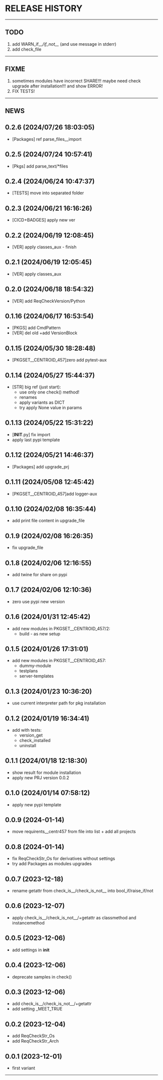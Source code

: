 # RELEASE HISTORY

********************************************************************************
## TODO
1. add WARN_if__*/if_not__* (and use message in stderr)  
2. add check_file  

********************************************************************************
## FIXME
1. sometimes modules have incorrect SHARE!!! maybe need check upgrade after installation!!! and show ERROR!  
2. FIX TESTS!  

********************************************************************************
## NEWS

0.2.6 (2024/07/26 18:03:05)
------------------------------
- [Packages] ref parse_files__import  

0.2.5 (2024/07/24 10:57:41)
------------------------------
- [Pkgs] add parse_text/*files  

0.2.4 (2024/06/24 10:47:37)
------------------------------
- [TESTS] move into separated folder  

0.2.3 (2024/06/21 16:16:26)
------------------------------
- [CICD+BADGES] apply new ver  

0.2.2 (2024/06/19 12:08:45)
------------------------------
- [VER] apply classes_aux - finish  

0.2.1 (2024/06/19 12:05:45)
------------------------------
- [VER] apply classes_aux  

0.2.0 (2024/06/18 18:54:32)
------------------------------
- [VER] add ReqCheckVersion/Python  

0.1.16 (2024/06/17 16:53:54)
------------------------------
- [PKGS] add CmdPattern  
- [VER] del old +add VersionBlock  

0.1.15 (2024/05/30 18:28:48)
------------------------------
- [PKGSET__CENTROID_457]zero add pytest-aux  

0.1.14 (2024/05/27 15:44:37)
------------------------------
- [STR] big ref (just start):  
	- use only one check() method!  
	- renames  
	- apply variants as DICT  
	- try apply None value in params  

0.1.13 (2024/05/22 15:31:22)
------------------------------
- [__INIT__.py] fix import  
- apply last pypi template  

0.1.12 (2024/05/21 14:46:37)
------------------------------
- [Packages] add upgrade_prj  

0.1.11 (2024/05/08 12:45:42)
------------------------------
- [PKGSET__CENTROID_457]add logger-aux  

0.1.10 (2024/02/08 16:35:44)
------------------------------
- add print file content in upgrade_file  

0.1.9 (2024/02/08 16:26:35)
------------------------------
- fix upgrade_file  

0.1.8 (2024/02/06 12:16:55)
------------------------------
- add twine for share on pypi  

0.1.7 (2024/02/06 12:10:36)
------------------------------
- zero use pypi new version  

0.1.6 (2024/01/31 12:45:42)
------------------------------
- add new modules in PKGSET__CENTROID_457/2:  
	- build - as new setup  

0.1.5 (2024/01/26 17:31:01)
------------------------------
- add new modules in PKGSET__CENTROID_457:  
	- dummy-module  
	- testplans  
	- server-templates  

0.1.3 (2024/01/23 10:36:20)
------------------------------
- use current interpreter path for pkg installation  

0.1.2 (2024/01/19 16:34:41)
------------------------------
- add with tests:  
	- version_get  
	- check_installed  
	- uninstall  

0.1.1 (2024/01/18 12:18:30)
------------------------------
- show result for module installation  
- apply new PRJ version 0.0.2  

0.1.0 (2024/01/14 07:58:12)
------------------------------
- apply new pypi template  

0.0.9 (2024-01-14)
-------------------
- move requirents__centr457 from file into list + add all projects

0.0.8 (2024-01-14)
-------------------
- fix ReqCheckStr_Os for derivatives without settings
- try add Packages as modules upgrades

0.0.7 (2023-12-18)
-------------------
- rename getattr from check_is__/check_is_not__ into bool_if/raise_if/not

0.0.6 (2023-12-07)
-------------------
- apply check_is__/check_is_not__/+getattr as classmethod and instancemethod

0.0.5 (2023-12-06)
-------------------
- add settings in __init__

0.0.4 (2023-12-06)
-------------------
- deprecate samples in check()

0.0.3 (2023-12-06)
-------------------
- add check_is__/check_is_not__/+getattr
- add setting _MEET_TRUE

0.0.2 (2023-12-04)
-------------------
- add ReqCheckStr_Os
- add ReqCheckStr_Arch

0.0.1 (2023-12-01)
-------------------
- first variant

********************************************************************************
